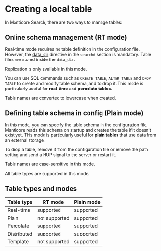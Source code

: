 # Creating a local table

In Manticore Search, there are two ways to manage tables:
## Online schema management (RT mode)
Real-time mode requires no table definition in the configuration file. However, the [data_dir](../Server_settings/Searchd.md#data_dir) directive in the `searchd` section is mandatory. Table files are stored inside the `data_dir`.

Replication is only available in this mode.

You can use SQL commands such as `CREATE TABLE`, `ALTER TABLE` and `DROP TABLE` to create and modify table schema, and to drop it. This mode is particularly useful for **real-time** and **percolate tables**.

Table names are converted to lowercase when created.

## Defining table schema in config (Plain mode)
In this mode, you can specify the table schema in the configuration file. Manticore reads this schema on startup and creates the table if it doesn't exist yet. This mode is particularly useful for **plain tables** that use data from an external storage.

To drop a table, remove it from the configuration file or remove the path setting and send a HUP signal to the server or restart it.

Table names are case-sensitive in this mode.

All table types are supported in this mode.


## Table types and modes


| Table type  | RT mode        | Plain mode  |
|-------------|----------------|-------------|
| Real-time   | supported      | supported   |
| Plain       | not supported  | supported   |
| Percolate   | supported      | supported   |
| Distributed | supported      | supported   |
| Template    | not supported  | supported   |

<!-- proofread -->

